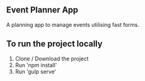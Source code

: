 ## Event Planner App 

A planning app to manage events utilising fast forms.

## To run the project locally

1. Clone / Download the project
2. Run 'npm install'
3. Run 'gulp serve'

